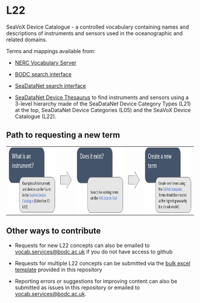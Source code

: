 # L22
SeaVoX Device Catalogue - a controlled vocabulary containing names and descriptions of instruments and sensors used in the oceanographic and related domains. 

Terms and mappings available from:

* [NERC Vocabulary Server](http://vocab.nerc.ac.uk/collection/L22/current/)

* [BODC search interface](https://www.bodc.ac.uk/resources/vocabularies/vocabulary_search/L22/)

* [SeaDataNet search interface](http://seadatanet.maris2.nl/v_bodc_vocab_v2/search.asp?lib=L22)

* [SeaDataNet Device Thesaurus](http://vocab.nerc.ac.uk/scheme/SDNDEV/current/) to find instruments and sensors using a 3-level hierarchy made of the SeaDataNet Device Category Types (L21) at the top, SeaDataNet Device Categories (L05) and the SeaVoX Device Catalogue (L22). 


## Path to requesting a new term

<table border = "0" cell padding = "0">
  <tr>
    <td>
      <a href="https://www.bodc.ac.uk/resources/vocabularies/vocabulary_search/L22/">
        <img src="L22_images/What_is_an_instrument.png" height="175" border = "0" title="Instrument examples">
      </a>
    </td>
    <td>
      <img src="L22_images/Arrow1.png" height="50" border ="0">
    </td>
        <td>
   <a href="https://www.bodc.ac.uk/resources/vocabularies/vocabulary_search/L22/">
   <img src="L22_images/Does_it_exist.png" height="175" border = "0" title="Search instruments">
          </a>
    </td>
     <td>
      <img src="L22_images/Arrow1.png" height="50" border = "0">
    </td>
      <td>
        <a href="https://github.com/nvs-vocabs/L22/issues/new?assignees=&labels=New+term&template=request-new-term.md&title=NTR%3A">
   <img src="L22_images/Create_new_term.png" height="175" border = "0" title="Submit a new instrument">
        </a>
    </td>
  </tr>
  </table>

## Other ways to contribute
- Requests for new L22 concepts can also be emailed to vocab.services@bodc.ac.uk if you do not have access to github

- Requests for multiple L22 concepts can be submitted via the [bulk excel template](L22_submission_template_v2.0.xltx) provided in this repository

- Reporting errors or suggestions for improving content can also be submitted as issues in this repository or emailed to vocab.services@bodc.ac.uk. 
